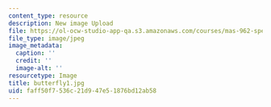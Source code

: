 ```yaml
---
content_type: resource
description: New image Upload
file: https://ol-ocw-studio-app-qa.s3.amazonaws.com/courses/mas-962-special-topics-new-textiles-spring-2010/faff50f7536c21d947e51876bd12ab58_butterfly1.jpg
file_type: image/jpeg
image_metadata:
  caption: ''
  credit: ''
  image-alt: ''
resourcetype: Image
title: butterfly1.jpg
uid: faff50f7-536c-21d9-47e5-1876bd12ab58
---
```

